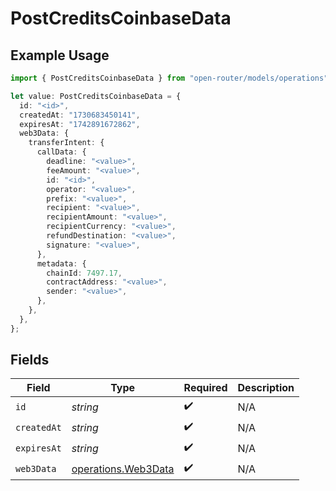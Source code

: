 # PostCreditsCoinbaseData

## Example Usage

```typescript
import { PostCreditsCoinbaseData } from "open-router/models/operations";

let value: PostCreditsCoinbaseData = {
  id: "<id>",
  createdAt: "1730683450141",
  expiresAt: "1742891672862",
  web3Data: {
    transferIntent: {
      callData: {
        deadline: "<value>",
        feeAmount: "<value>",
        id: "<id>",
        operator: "<value>",
        prefix: "<value>",
        recipient: "<value>",
        recipientAmount: "<value>",
        recipientCurrency: "<value>",
        refundDestination: "<value>",
        signature: "<value>",
      },
      metadata: {
        chainId: 7497.17,
        contractAddress: "<value>",
        sender: "<value>",
      },
    },
  },
};
```

## Fields

| Field                                                      | Type                                                       | Required                                                   | Description                                                |
| ---------------------------------------------------------- | ---------------------------------------------------------- | ---------------------------------------------------------- | ---------------------------------------------------------- |
| `id`                                                       | *string*                                                   | :heavy_check_mark:                                         | N/A                                                        |
| `createdAt`                                                | *string*                                                   | :heavy_check_mark:                                         | N/A                                                        |
| `expiresAt`                                                | *string*                                                   | :heavy_check_mark:                                         | N/A                                                        |
| `web3Data`                                                 | [operations.Web3Data](../../models/operations/web3data.md) | :heavy_check_mark:                                         | N/A                                                        |